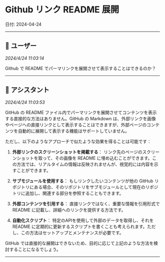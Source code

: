 # Github リンク README 展開

日付: 2024-04-24

---

## 👤 ユーザー
*2024/4/24 11:03:14*

Github で README でパーマリンクを展開させて表示することはできるのか？

---

## 🤖 アシスタント
*2024/4/24 11:03:53*

GitHub の README ファイル内でパーマリンクを展開させてコンテンツを表示する直接的な方法はありません。GitHub の Markdown は、外部リンクを画像やページへの直接リンクとして表示することはできますが、外部ページのコンテンツを自動的に展開して表示する機能はサポートしていません。

ただし、以下のようなアプローチで似たような効果を得ることは可能です：

1. **外部リンクのスクリーンショットを掲載する**：
   リンク先のページのスクリーンショットを取って、その画像を README に埋め込むことができます。この方法では、リアルタイムの情報は反映されませんが、視覚的には内容を示すことができます。

2. **サブモジュールを使用する**：
   もしリンクしたいコンテンツが他の GitHub リポジトリにある場合、そのリポジトリをサブモジュールとして現在のリポジトリに追加し、関連する部分を参照することもできます。

3. **外部コンテンツを引用する**：
   直接リンクではなく、重要な情報を引用形式で README に記載し、詳細へのリンクを提供する方法です。

4. **自動化スクリプト**：
   特定のAPIを使用して外部のデータを取得し、それを README に定期的に更新するスクリプトを書くことも考えられます。ただし、この方法はセットアップとメンテナンスが必要です。

GitHub では直接的な展開はできないため、目的に応じて上記のような方法を検討することになるでしょう。

---
